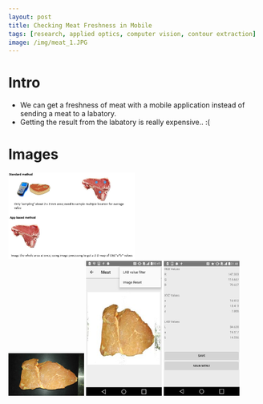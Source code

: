 ```yaml
---
layout: post
title: Checking Meat Freshness in Mobile
tags: [research, applied optics, computer vision, contour extraction]
image: /img/meat_1.JPG
---
```



# Intro
* We can get a freshness of meat with a mobile application instead of sending a meat to a labatory.
* Getting the result from the labatory is really expensive.. :(

# Images
<img src="/img/meat_1.JPG" width="50%" height="30%" title="Summary" alt="Summary"/>

<div>
<img src="/img/meat_b42.jpg" width="30%" height="30%" title="Input data" alt="Input data"/>
<img src="/img/meat_2.JPG" width="30%" height="30%" title="Contour Extraction" alt="Contour Extraction"/>
<img src="/img/save.jpg" width="30%" height="30%" title="Result Page" alt="Result Page"/>
</div>

